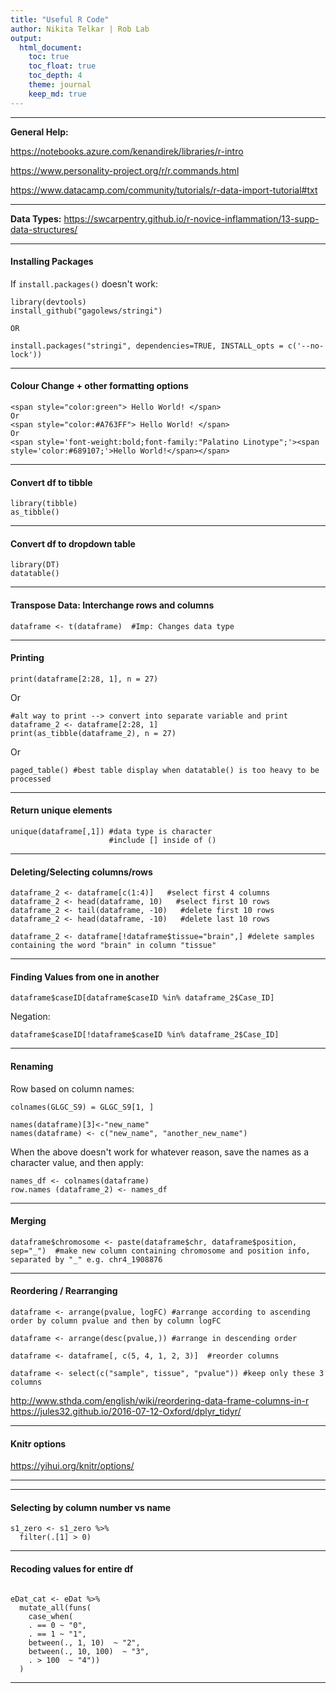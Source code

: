 ```yaml
---
title: "Useful R Code"
author: Nikita Telkar | Rob Lab
output:
  html_document:
    toc: true
    toc_float: true
    toc_depth: 4
    theme: journal
    keep_md: true
---
```




***  

**General Help:**  

https://notebooks.azure.com/kenandirek/libraries/r-intro

https://www.personality-project.org/r/r.commands.html

https://www.datacamp.com/community/tutorials/r-data-import-tutorial#txt
  
  
***
**Data Types:** https://swcarpentry.github.io/r-novice-inflammation/13-supp-data-structures/

*** 

#### **Installing Packages**
If `install.packages()` doesn't work:


```
library(devtools)
install_github("gagolews/stringi")

OR

install.packages("stringi", dependencies=TRUE, INSTALL_opts = c('--no-lock'))

```

*** 

#### **Colour Change + other formatting options**
``` 
<span style="color:green"> Hello World! </span>  
Or  
<span style="color:#A763FF"> Hello World! </span>
Or
<span style='font-weight:bold;font-family:"Palatino Linotype";'><span style='color:#689107;'>Hello World!</span></span>
```

***
#### **Convert df to tibble**
```
library(tibble)
as_tibble()
```

***
#### **Convert df to dropdown table**  
```
library(DT)
datatable()
```
***

#### **Transpose Data: Interchange rows and columns**  
```
dataframe <- t(dataframe)  #Imp: Changes data type
```
***


#### **Printing**
```
print(dataframe[2:28, 1], n = 27)
```  
  Or  
```
#alt way to print --> convert into separate variable and print
dataframe_2 <- dataframe[2:28, 1]       
print(as_tibble(dataframe_2), n = 27)
```  
Or  
```
paged_table() #best table display when datatable() is too heavy to be processed
```


***

#### **Return unique elements**  
```
unique(dataframe[,1]) #data type is character  
                      #include [] inside of ()
```
***

#### **Deleting/Selecting columns/rows**  
```
dataframe_2 <- dataframe[c(1:4)]   #select first 4 columns
dataframe_2 <- head(dataframe, 10)   #select first 10 rows
dataframe_2 <- tail(dataframe, -10)   #delete first 10 rows
dataframe_2 <- head(dataframe, -10)   #delete last 10 rows

dataframe_2 <- dataframe[!dataframe$tissue="brain",] #delete samples containing the word "brain" in column "tissue"

```
***

#### **Finding Values from one in another**  

```
dataframe$caseID[dataframe$caseID %in% dataframe_2$Case_ID]
``` 

Negation:
```
dataframe$caseID[!dataframe$caseID %in% dataframe_2$Case_ID]

```
***

#### **Renaming**  

Row based on column names:  
```
colnames(GLGC_S9) = GLGC_S9[1, ]  

names(dataframe)[3]<-"new_name"
names(dataframe) <- c("new_name", "another_new_name")  

```

When the above doesn't work for whatever reason, save the names as a character value, and then apply:  

```
names_df <- colnames(dataframe)
row.names (dataframe_2) <- names_df
```  

***

#### **Merging**  

```
dataframe$chromosome <- paste(dataframe$chr, dataframe$position, sep="_")  #make new column containing chromosome and position info, separated by "_" e.g. chr4_1908876
```  

***

#### **Reordering / Rearranging**  

```
dataframe <- arrange(pvalue, logFC) #arrange according to ascending order by column pvalue and then by column logFC  

dataframe <- arrange(desc(pvalue,)) #arrange in descending order  

dataframe <- dataframe[, c(5, 4, 1, 2, 3)]  #reorder columns

dataframe <- select(c("sample", tissue", "pvalue")) #keep only these 3 columns  
```
http://www.sthda.com/english/wiki/reordering-data-frame-columns-in-r  
https://jules32.github.io/2016-07-12-Oxford/dplyr_tidyr/   


***

#### **Knitr options** 

https://yihui.org/knitr/options/

***



***

#### **Selecting by column number vs name** 

```
s1_zero <- s1_zero %>% 
  filter(.[1] > 0)
```

***  

#### **Recoding values for entire df**

```

eDat_cat <- eDat %>% 
  mutate_all(funs(
    case_when(
    . == 0 ~ "0",  
    . == 1 ~ "1",
    between(., 1, 10)  ~ "2",
    between(., 10, 100)  ~ "3",
    . > 100  ~ "4"))
  )

```  
***  

